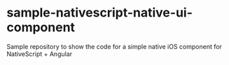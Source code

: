 # sample-nativescript-native-ui-component
Sample repository to show the code for a simple native iOS component for NativeScript + Angular
